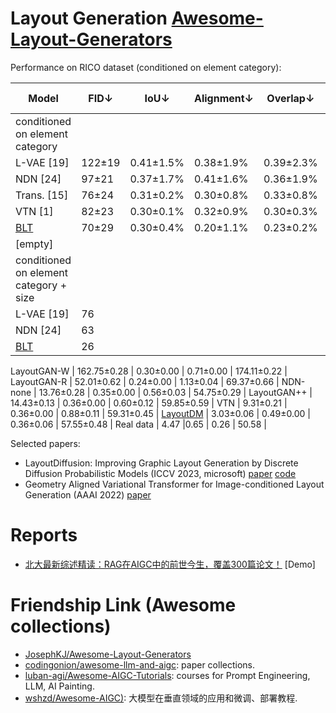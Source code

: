 
# Layout Generation [Awesome-Layout-Generators](https://github.com/JosephKJ/Awesome-Layout-Generators)

Performance on RICO dataset (conditioned on element category):

Model | FID↓ | IoU↓ | Alignment↓ | Overlap↓| Sim.↑ | Max. IoU↑ 
---|---|---|---|---|---|---
conditioned on element category| 
L-VAE [19] | 122±19 | 0.41±1.5%  | 0.38±1.9% | 0.39±2.3% | 0.13±1.5%
NDN [24]   | 97±21  |  0.37±1.7% | 0.41±1.6% | 0.36±1.9% | 0.15±2.3%
Trans. [15]| 76±24  | 0.31±0.2%  | 0.30±0.8% | 0.33±0.8% | 0.20±0.1%
VTN [1]    | 82±23  | 0.30±0.1%  | 0.32±0.9% | 0.30±0.3% | 0.20±0.1%
[BLT](https://arxiv.org/pdf/2112.05112.pdf)        | 70±29  | 0.30±0.4%  | 0.20±1.1% | 0.23±0.2% | 0.21±0.2%
[empty] |
conditioned on element category + size|
L-VAE [19] | 76     |            |           |           | 0.19
NDN [24]   | 63     |            |           |           | 0.21
[BLT](https://arxiv.org/pdf/2112.05112.pdf)        | 26     |            |           |           | 0.30

LayoutGAN-W | 162.75±0.28 | 0.30±0.00 | 0.71±0.00 | 174.11±0.22 |
LayoutGAN-R | 52.01±0.62  | 0.24±0.00 | 1.13±0.04 | 69.37±0.66  |
NDN-none    | 13.76±0.28  | 0.35±0.00 | 0.56±0.03 | 54.75±0.29  |
LayoutGAN++ | 14.43±0.13  | 0.36±0.00 | 0.60±0.12 | 59.85±0.59  |
VTN         | 9.31±0.21   | 0.36±0.00 | 0.88±0.11 | 59.31±0.45  |
[LayoutDM](https://arxiv.org/pdf/2305.02567.pdf)    | 3.03±0.06   | 0.49±0.00 | 0.36±0.06 | 57.55±0.48  |
Real data   | 4.47        |0.65       | 0.26      | 50.58       |

Selected papers:

- LayoutDiffusion: Improving Graphic Layout Generation by Discrete Diffusion Probabilistic Models (ICCV 2023, microsoft) [paper](https://arxiv.org/abs/2303.11589) [code](https://github.com/microsoft/LayoutGeneration)
- Geometry Aligned Variational Transformer for Image-conditioned Layout Generation (AAAI 2022) [paper]()

# Reports

- [北大最新综述精读：RAG在AIGC中的前世今生，覆盖300篇论文！](https://mp.weixin.qq.com/s/FKv9glaGZD0qbLmB2zg6bg) [Demo]


# Friendship Link (Awesome collections)

- [JosephKJ/Awesome-Layout-Generators](https://github.com/JosephKJ/Awesome-Layout-Generators)
- [codingonion/awesome-llm-and-aigc](https://github.com/codingonion/awesome-llm-and-aigc): paper collections.
- [luban-agi/Awesome-AIGC-Tutorials](https://github.com/luban-agi/Awesome-AIGC-Tutorials): courses for Prompt Engineering, LLM, AI Painting.
- [wshzd/Awesome-AIGC)](https://github.com/wshzd/Awesome-AIGC): 大模型在垂直领域的应用和微调、部署教程.
